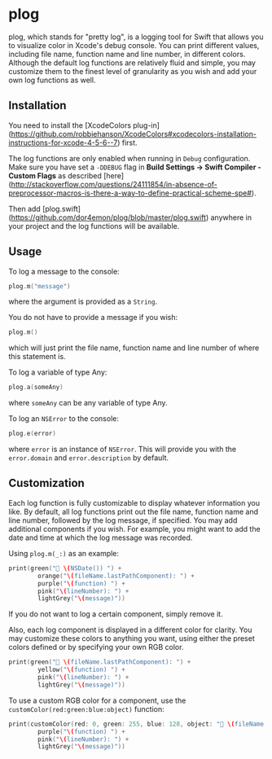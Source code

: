 # plog

plog, which stands for "pretty log", is a logging tool for Swift that allows you to visualize color in Xcode's debug console. You can print different values, including file name, function name and line number, in different colors. Although the default log functions are relatively fluid and simple, you may customize them to the finest level of granularity as you wish and add your own log functions as well.

## Installation

You need to install the [XcodeColors plug-in] (https://github.com/robbiehanson/XcodeColors#xcodecolors-installation-instructions-for-xcode-4-5-6--7) first.

The log functions are only enabled when running in `Debug` configuration. Make sure you have set a `-DDEBUG` flag in **Build Settings -> Swift Compiler - Custom Flags** as described [here] (http://stackoverflow.com/questions/24111854/in-absence-of-preprocessor-macros-is-there-a-way-to-define-practical-scheme-spe#).

Then add [plog.swift] (https://github.com/dor4emon/plog/blob/master/plog.swift) anywhere in your project and the log functions will be available.

## Usage

To log a message to the console:
```swift
plog.m("message")
```

where the argument is provided as a `String`.

You do not have to provide a message if you wish:
```swift
plog.m()
```

which will just print the file name, function name and line number of where this statement is.

To log a variable of type Any:
```swift
plog.a(someAny)
```

where `someAny` can be any variable of type Any.

To log an `NSError` to the console:
```swift
plog.e(error)
```

where `error` is an instance of `NSError`. This will provide you with the `error.domain` and `error.description` by default.

## Customization

Each log function is fully customizable to display whatever information you like. By default, all log functions print out the file name, function name and line number, followed by the log message, if specified. You may add additional components if you wish. For example, you might want to add the date and time at which the log message was recorded. 

Using `plog.m(_:)` as an example:

```swift
print(green("💬 \(NSDate()) ") +
        orange("\(fileName.lastPathComponent): ") +
        purple("\(function) ") +
        pink("\(lineNumber): ") +
        lightGrey("\(message)"))
```

If you do not want to log a certain component, simply remove it. 

Also, each log component is displayed in a different color for clarity. You may customize these colors to anything you want, using either the preset colors defined or by specifying your own RGB color. 

```swift
print(green("💬 \(fileName.lastPathComponent): ") +
        yellow("\(function) ") +
        pink("\(lineNumber): ") +
        lightGrey("\(message)"))
```

To use a custom RGB color for a component, use the `customColor(red:green:blue:object)` function:

```swift
print(customColor(red: 0, green: 255, blue: 128, object: "💬 \(fileName.lastPathComponent): ") +
        purple("\(function) ") +
        pink("\(lineNumber): ") +
        lightGrey("\(message)"))
```
